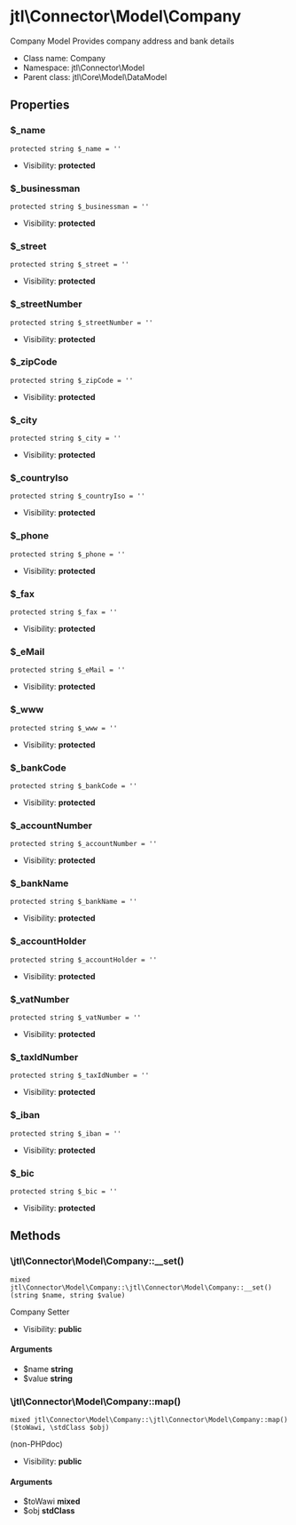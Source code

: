 jtl\Connector\Model\Company
===============

Company Model
Provides company address and bank details




* Class name: Company
* Namespace: jtl\Connector\Model
* Parent class: jtl\Core\Model\DataModel





Properties
----------


### $_name

```
protected string $_name = ''
```





* Visibility: **protected**


### $_businessman

```
protected string $_businessman = ''
```





* Visibility: **protected**


### $_street

```
protected string $_street = ''
```





* Visibility: **protected**


### $_streetNumber

```
protected string $_streetNumber = ''
```





* Visibility: **protected**


### $_zipCode

```
protected string $_zipCode = ''
```





* Visibility: **protected**


### $_city

```
protected string $_city = ''
```





* Visibility: **protected**


### $_countryIso

```
protected string $_countryIso = ''
```





* Visibility: **protected**


### $_phone

```
protected string $_phone = ''
```





* Visibility: **protected**


### $_fax

```
protected string $_fax = ''
```





* Visibility: **protected**


### $_eMail

```
protected string $_eMail = ''
```





* Visibility: **protected**


### $_www

```
protected string $_www = ''
```





* Visibility: **protected**


### $_bankCode

```
protected string $_bankCode = ''
```





* Visibility: **protected**


### $_accountNumber

```
protected string $_accountNumber = ''
```





* Visibility: **protected**


### $_bankName

```
protected string $_bankName = ''
```





* Visibility: **protected**


### $_accountHolder

```
protected string $_accountHolder = ''
```





* Visibility: **protected**


### $_vatNumber

```
protected string $_vatNumber = ''
```





* Visibility: **protected**


### $_taxIdNumber

```
protected string $_taxIdNumber = ''
```





* Visibility: **protected**


### $_iban

```
protected string $_iban = ''
```





* Visibility: **protected**


### $_bic

```
protected string $_bic = ''
```





* Visibility: **protected**


Methods
-------


### \jtl\Connector\Model\Company::__set()

```
mixed jtl\Connector\Model\Company::\jtl\Connector\Model\Company::__set()(string $name, string $value)
```

Company Setter



* Visibility: **public**

#### Arguments

* $name **string**
* $value **string**



### \jtl\Connector\Model\Company::map()

```
mixed jtl\Connector\Model\Company::\jtl\Connector\Model\Company::map()($toWawi, \stdClass $obj)
```

(non-PHPdoc)



* Visibility: **public**

#### Arguments

* $toWawi **mixed**
* $obj **stdClass**


